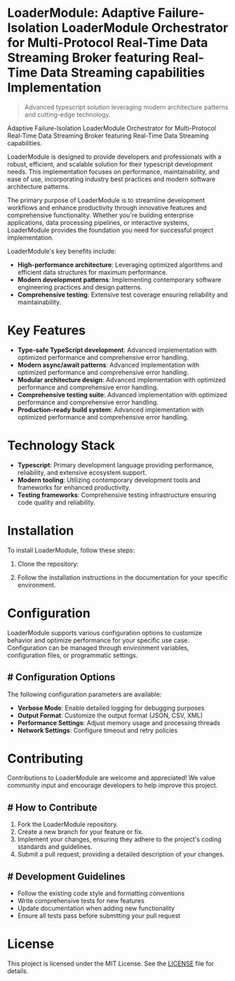 <!-- fallback_LoaderModule_20250804222043_25212 -->

# LoaderModule: Adaptive Failure-Isolation LoaderModule Orchestrator for Multi-Protocol Real-Time Data Streaming Broker featuring Real-Time Data Streaming capabilities Implementation
> Advanced typescript solution leveraging modern architecture patterns and cutting-edge technology.

Adaptive Failure-Isolation LoaderModule Orchestrator for Multi-Protocol Real-Time Data Streaming Broker featuring Real-Time Data Streaming capabilities.

LoaderModule is designed to provide developers and professionals with a robust, efficient, and scalable solution for their typescript development needs. This implementation focuses on performance, maintainability, and ease of use, incorporating industry best practices and modern software architecture patterns.

The primary purpose of LoaderModule is to streamline development workflows and enhance productivity through innovative features and comprehensive functionality. Whether you're building enterprise applications, data processing pipelines, or interactive systems, LoaderModule provides the foundation you need for successful project implementation.

LoaderModule's key benefits include:

* **High-performance architecture**: Leveraging optimized algorithms and efficient data structures for maximum performance.
* **Modern development patterns**: Implementing contemporary software engineering practices and design patterns.
* **Comprehensive testing**: Extensive test coverage ensuring reliability and maintainability.

# Key Features

* **Type-safe TypeScript development**: Advanced implementation with optimized performance and comprehensive error handling.
* **Modern async/await patterns**: Advanced implementation with optimized performance and comprehensive error handling.
* **Modular architecture design**: Advanced implementation with optimized performance and comprehensive error handling.
* **Comprehensive testing suite**: Advanced implementation with optimized performance and comprehensive error handling.
* **Production-ready build system**: Advanced implementation with optimized performance and comprehensive error handling.

# Technology Stack

* **Typescript**: Primary development language providing performance, reliability, and extensive ecosystem support.
* **Modern tooling**: Utilizing contemporary development tools and frameworks for enhanced productivity.
* **Testing frameworks**: Comprehensive testing infrastructure ensuring code quality and reliability.

# Installation

To install LoaderModule, follow these steps:

1. Clone the repository:


2. Follow the installation instructions in the documentation for your specific environment.

# Configuration

LoaderModule supports various configuration options to customize behavior and optimize performance for your specific use case. Configuration can be managed through environment variables, configuration files, or programmatic settings.

## # Configuration Options

The following configuration parameters are available:

* **Verbose Mode**: Enable detailed logging for debugging purposes
* **Output Format**: Customize the output format (JSON, CSV, XML)
* **Performance Settings**: Adjust memory usage and processing threads
* **Network Settings**: Configure timeout and retry policies

# Contributing

Contributions to LoaderModule are welcome and appreciated! We value community input and encourage developers to help improve this project.

## # How to Contribute

1. Fork the LoaderModule repository.
2. Create a new branch for your feature or fix.
3. Implement your changes, ensuring they adhere to the project's coding standards and guidelines.
4. Submit a pull request, providing a detailed description of your changes.

## # Development Guidelines

* Follow the existing code style and formatting conventions
* Write comprehensive tests for new features
* Update documentation when adding new functionality
* Ensure all tests pass before submitting your pull request

# License

This project is licensed under the MIT License. See the [LICENSE](https://github.com/coralnws/LoaderModule/blob/main/LICENSE) file for details.
